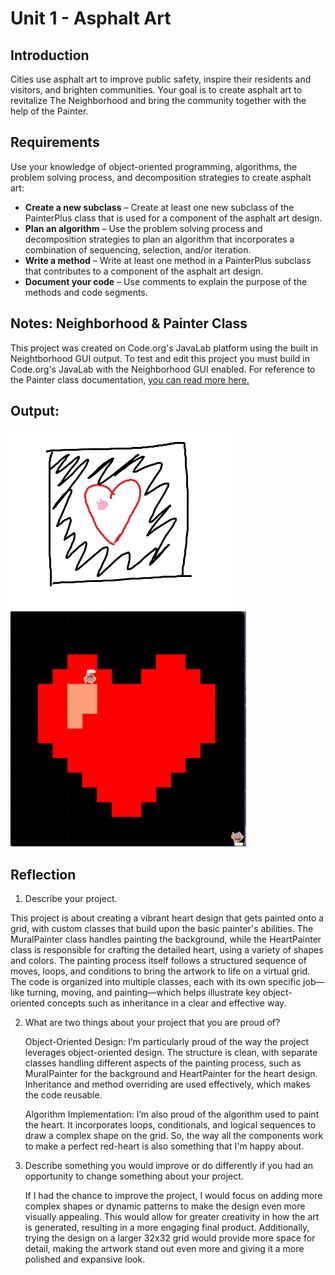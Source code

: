 # Unit 1 - Asphalt Art

## Introduction

Cities use asphalt art to improve public safety, inspire their residents and visitors, and brighten communities. Your goal is to create asphalt art to revitalize The Neighborhood and bring the community together with the help of the Painter.

## Requirements

Use your knowledge of object-oriented programming, algorithms, the problem solving process, and decomposition strategies to create asphalt art:
- **Create a new subclass** – Create at least one new subclass of the PainterPlus class that is used for a component of the asphalt art design.
- **Plan an algorithm** – Use the problem solving process and decomposition strategies to plan an algorithm that incorporates a combination of sequencing, selection, and/or iteration.
- **Write a method** – Write at least one method in a PainterPlus subclass that contributes to a component of the asphalt art design.
- **Document your code** – Use comments to explain the purpose of the methods and code segments.

## Notes: Neighborhood & Painter Class

This project was created on Code.org's JavaLab platform using the built in Neightborhood GUI output. To test and edit this project you must build in Code.org's JavaLab with the Neighborhood GUI enabled. For reference to the Painter class documentation, [you can read more here.](https://studio.code.org/docs/ide/javalab/classes/Painter)

## Output:


![alt text](image.png)
![alt text](image-1.png)

## Reflection

1. Describe your project.

This project is about creating a vibrant heart design that gets painted onto a grid, with custom classes that build upon the basic painter's abilities. The MuralPainter class handles painting the background, while the HeartPainter class is responsible for crafting the detailed heart, using a variety of shapes and colors. The painting process itself follows a structured sequence of moves, loops, and conditions to bring the artwork to life on a virtual grid. The code is organized into multiple classes, each with its own specific job—like turning, moving, and painting—which helps illustrate key object-oriented concepts such as inheritance in a clear and effective way.


2. What are two things about your project that you are proud of?

   Object-Oriented Design: I’m particularly proud of the way the project leverages object-oriented design. The structure is clean, with separate classes handling different aspects of the painting process, such as MuralPainter for the background and HeartPainter for the heart design. Inheritance and method overriding are used effectively, which makes the code reusable.
   
   Algorithm Implementation: I’m also proud of the algorithm used to paint the heart. It incorporates loops, conditionals, and logical sequences to draw a complex shape on the grid. So, the way all the components work to make a perfect red-heart is also something that I'm happy about.

3. Describe something you would improve or do differently if you had an opportunity to change something about your project.

   If I had the chance to improve the project, I would focus on adding more complex shapes or dynamic patterns to make the design even more visually appealing. This would allow for greater creativity in how the art is generated, resulting in a more engaging final product. Additionally, trying the design on a larger 32x32 grid would provide more space for detail, making the artwork stand out even more and giving it a more polished and expansive look.